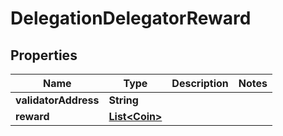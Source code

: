 # DelegationDelegatorReward

## Properties
Name | Type | Description | Notes
------------ | ------------- | ------------- | -------------
**validatorAddress** | **String** |  | 
**reward** | [**List&lt;Coin&gt;**](Coin.md) |  | 
